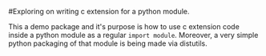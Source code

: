 #Exploring on writing c extension for a python module.

This a demo package and it's purpose is how to use c extension code
inside a python module as a regular ``import module``.
Moreover, a very simple python packaging of that module is being made
via distutils.
